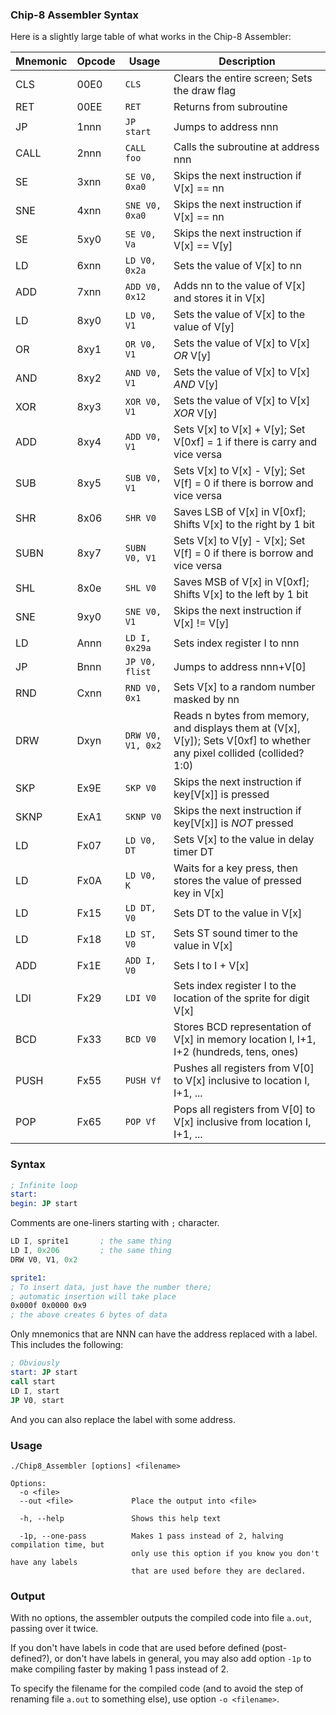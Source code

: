 ### Chip-8 Assembler Syntax

Here is a slightly large table of what works in the Chip-8 Assembler:

Mnemonic | Opcode | Usage | Description
---------|--------|-------|------------
CLS | 00E0 | `CLS` | Clears the entire screen; Sets the draw flag
RET | 00EE | `RET` | Returns from subroutine
JP | 1nnn | `JP start` | Jumps to address nnn
CALL | 2nnn | `CALL foo` | Calls the subroutine at address nnn
SE | 3xnn | `SE V0, 0xa0` | Skips the next instruction if V[x] == nn
SNE | 4xnn | `SNE V0, 0xa0` | Skips the next instruction if V[x] == nn
SE | 5xy0 | `SE V0, Va` | Skips the next instruction if V[x] == V[y]
LD | 6xnn | `LD V0, 0x2a` | Sets the value of V[x] to nn
ADD | 7xnn | `ADD V0, 0x12` | Adds nn to the value of V[x] and stores it in V[x]
LD | 8xy0 | `LD V0, V1` | Sets the value of V[x] to the value of V[y]
OR | 8xy1 | `OR V0, V1` | Sets the value of V[x] to V[x] _OR_ V[y]
AND | 8xy2 | `AND V0, V1` | Sets the value of V[x] to V[x] _AND_ V[y]
XOR | 8xy3 | `XOR V0, V1` | Sets the value of V[x] to V[x] _XOR_ V[y]
ADD | 8xy4 | `ADD V0, V1` | Sets V[x] to V[x] + V[y]; Set V[0xf] = 1 if there is carry and vice versa
SUB | 8xy5 | `SUB V0, V1` | Sets V[x] to V[x] - V[y]; Set V[f] = 0 if there is borrow and vice versa
SHR | 8x06 | `SHR V0` | Saves LSB of V[x] in V[0xf]; Shifts V[x] to the right by 1 bit
SUBN | 8xy7 | `SUBN V0, V1` | Sets V[x] to V[y] - V[x]; Set V[f] = 0 if there is borrow and vice versa
SHL | 8x0e | `SHL V0` | Saves MSB of V[x] in V[0xf]; Shifts V[x] to the left by 1 bit
SNE | 9xy0 | `SNE V0, V1` | Skips the next instruction if V[x] != V[y]
LD | Annn | `LD I, 0x29a` | Sets index register I to nnn
JP | Bnnn | `JP V0, flist` | Jumps to address nnn+V[0]
RND | Cxnn | `RND V0, 0x1` | Sets V[x] to a random number masked by nn
DRW | Dxyn | `DRW V0, V1, 0x2` | Reads n bytes from memory, and displays them at (V[x], V[y]); Sets V[0xf] to whether any pixel collided (collided? 1:0)
SKP | Ex9E | `SKP V0` | Skips the next instruction if key[V[x]] is pressed
SKNP | ExA1 | `SKNP V0` | Skips the next instruction if key[V[x]] is _NOT_ pressed
LD | Fx07 | `LD V0, DT` | Sets V[x] to the value in delay timer DT
LD | Fx0A | `LD V0, K` | Waits for a key press, then stores the value of pressed key in V[x]
LD | Fx15 | `LD DT, V0` | Sets DT to the value in V[x]
LD | Fx18 | `LD ST, V0` | Sets ST sound timer to the value in V[x]
ADD | Fx1E | `ADD I, V0` | Sets I to I + V[x]
LDI | Fx29 | `LDI V0` | Sets index register I to the location of the sprite for digit V[x]
BCD | Fx33 | `BCD V0` | Stores BCD representation of V[x] in memory location I, I+1, I+2 (hundreds, tens, ones)
PUSH | Fx55 | `PUSH Vf` | Pushes all registers from V[0] to V[x] inclusive to location I, I+1, ...
POP | Fx65 | `POP Vf` | Pops all registers from V[0] to V[x] inclusive from location I, I+1, ...

### Syntax

```asm
; Infinite loop
start:
begin: JP start
```

Comments are one-liners starting with `;` character.

```asm
LD I, sprite1       ; the same thing
LD I, 0x206         ; the same thing
DRW V0, V1, 0x2

sprite1:
; To insert data, just have the number there;
; automatic insertion will take place
0x000f 0x0000 0x9
; the above creates 6 bytes of data
```

Only mnemonics that are NNN can have the address replaced with a label. This includes the following:

```asm
; Obviously
start: JP start
call start
LD I, start
JP V0, start
```

And you can also replace the label with some address.

### Usage

```
./Chip8_Assembler [options] <filename>

Options:
  -o <file>
  --out <file>             Place the output into <file>

  -h, --help               Shows this help text

  -1p, --one-pass          Makes 1 pass instead of 2, halving compilation time, but
                           only use this option if you know you don't have any labels
                           that are used before they are declared.
```

### Output

With no options, the assembler outputs the compiled code into file `a.out`,
passing over it twice.

If you don't have labels in code that are used before defined (post-defined?),
or don't have labels in general, you may also add option `-1p` to make compiling
faster by making 1 pass instead of 2.

To specify the filename for the compiled code (and to avoid the step of renaming
file `a.out` to something else), use option `-o <filename>`.
